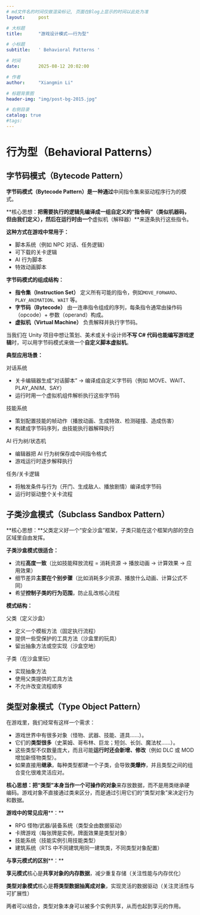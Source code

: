 ```yaml
---
# md文件名的时间仅做渲染标记, 页面在Blog上显示的时间以此处为准
layout:     post

# 大标题
title:      "游戏设计模式——行为型"

# 小标题
subtitle:   ' Behavioral Patterns '

# 时间
date:       2025-08-12 20:02:00

# 作者
author:     "Xiangmin Li"

# 标题背景图
header-img: "img/post-bg-2015.jpg"

# 右侧目录
catalog: true
#tags:
---
```

<!--------------------以下为页面正文---------------------->



# 行为型（Behavioral Patterns）

## 字节码模式（Bytecode Pattern）

**字节码模式（Bytecode Pattern）是一种通过**中间指令集来驱动程序行为的模式。

**核心思想：**把需要执行的逻辑先编译成一组自定义的“指令码”（类似机器码，但由我们定义），然后在运行时由一个**虚拟机（解释器）**来逐条执行这些指令。

**这种方式在游戏中常用于：**

- 脚本系统（例如 NPC 对话、任务逻辑）
- 可下载的关卡逻辑
- AI 行为脚本
- 特效动画脚本

**字节码模式的组成结构：**

- **指令集（Instruction Set）**  定义所有可能的指令，例如`MOVE_FORWARD`、`PLAY_ANIMATION`、`WAIT` 等。
- **字节码（Bytecode）**  由一连串指令组成的序列，每条指令通常由操作码（opcode）+ 参数（operand）构成。
- **虚拟机（Virtual Machine）**  负责解释并执行字节码。

当我们在 Unity 项目中想让策划、美术或关卡设计师**不写 C# 代码也能编写游戏逻辑**时，可以用字节码模式来做一个**自定义脚本虚拟机**。

**典型应用场景：**

对话系统

- 关卡编辑器生成“对话脚本” → 编译成自定义字节码（例如 MOVE、WAIT、PLAY\_ANIM、SAY）
- 运行时用一个虚拟机组件解析执行这些字节码

技能系统

- 策划配置技能的帧动作（播放动画、生成特效、检测碰撞、造成伤害）
- 构建成字节码序列，由技能执行器解释执行

AI 行为树/状态机

- 编辑器把 AI 行为树保存成中间指令格式
- 游戏运行时逐步解释执行

任务/关卡逻辑

- 将触发条件与行为（开门、生成敌人、播放剧情）编译成字节码
- 运行时驱动整个关卡流程

## 子类沙盒模式（Subclass Sandbox Pattern）

**核心思想：**父类定义好一个“安全沙盒”框架，子类只能在这个框架内部的空白区域里自由发挥。

**子类沙盒模式很适合：**

- 流程**高度一致**（比如技能释放流程 = 消耗资源 → 播放动画 → 计算效果 → 应用效果）
- 细节差异**主要在个别步骤**（比如消耗多少资源、播放什么动画、计算公式不同）
- 希望**控制子类的行为范围**，防止乱改核心流程

**模式结构：**

父类（定义沙盒）

- 定义一个模板方法（固定执行流程）
- 提供一些受保护的工具方法（沙盒里的玩具）
- 留出抽象方法或空实现（沙盒空地）

子类（在沙盒里玩）

- 实现抽象方法
- 使用父类提供的工具方法
- 不允许改变流程顺序

## 类型对象模式（Type Object Pattern）

在游戏里，我们经常有这样一个需求：

- 游戏世界中有很多对象（怪物、武器、技能、道具……）。
- 它们的**类型很多**（史莱姆、哥布林、巨龙；短剑、长剑、魔法杖……）。
- 这些类型不仅数量庞大，而且可能**运行时还会新增、修改**（例如 DLC 或 MOD 增加新怪物类型）。
- 如果直接用**继承**，每种类型都建一个子类，会导致**类爆炸**，并且类型之间的组合变化很难灵活应对。

**核心思想：**把“类型”本身当作一个**可操作的对象**来存放数据，而不是用类继承硬编码。游戏对象不直接通过类来区分，而是通过引用它们的“类型对象”来决定行为和数据。

**游戏中的常见应用****：**

- RPG 怪物/武器/装备系统（类型全由数据驱动）
- 卡牌游戏（每张牌是实例，牌面效果是类型对象）
- 技能系统（技能实例引用技能类型）
- 建筑系统（RTS 中不同建筑用同一建筑类，不同类型对象配置）

**与享元模式的区别****：**

**享元模式**核心是**共享对象的内存数据**，减少重复存储（关注性能与内存优化）

**类型对象模式**核心是**将类型数据抽离成对象**，实现灵活的数据驱动（关注灵活性与可扩展性）

两者可以结合，类型对象本身可以被多个实例共享，从而也起到享元的作用。



